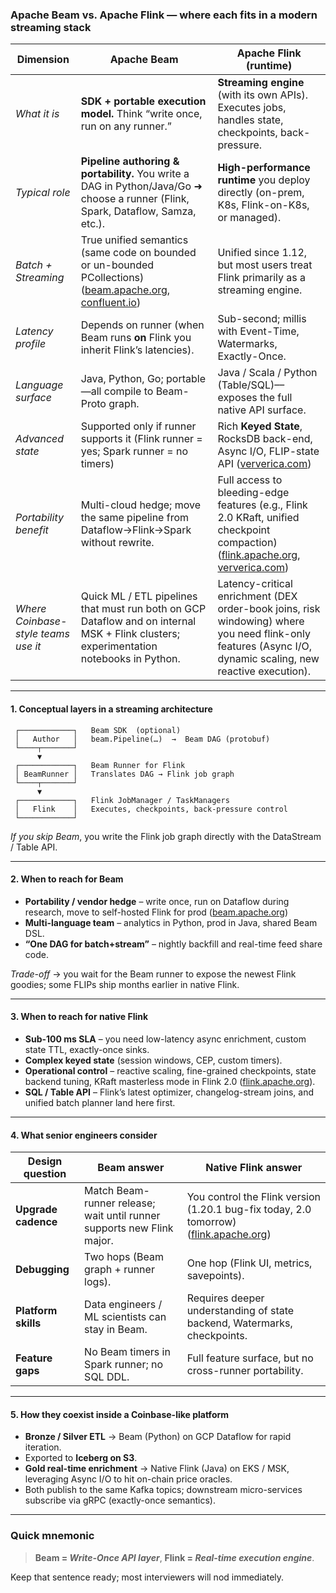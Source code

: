 ### Apache Beam vs. Apache Flink — where each fits in a modern streaming stack

| Dimension                           | **Apache Beam**                                                                                                                        | **Apache Flink (runtime)**                                                                                                                                  |
|-------------------------------------|----------------------------------------------------------------------------------------------------------------------------------------|-------------------------------------------------------------------------------------------------------------------------------------------------------------|
| *What it is*                        | **SDK + portable execution model.** Think “write once, run on any runner.”                                                             | **Streaming engine** (with its own APIs). Executes jobs, handles state, checkpoints, back-pressure.                                                         |
| *Typical role*                      | **Pipeline authoring & portability.** You write a DAG in Python/Java/Go ➜ choose a runner (Flink, Spark, Dataflow, Samza, etc.).       | **High-performance runtime** you deploy directly (on-prem, K8s, Flink-on-K8s, or managed).                                                                  |
| *Batch + Streaming*                 | True unified semantics (same code on bounded or un-bounded PCollections) ([beam.apache.org][1], [confluent.io][2])                     | Unified since 1.12, but most users treat Flink primarily as a streaming engine.                                                                             |
| *Latency profile*                   | Depends on runner (when Beam runs **on** Flink you inherit Flink’s latencies).                                                         | Sub-second; millis with Event-Time, Watermarks, Exactly-Once.                                                                                               |
| *Language surface*                  | Java, Python, Go; portable—all compile to Beam-Proto graph.                                                                            | Java / Scala / Python (Table/SQL)––exposes the full native API surface.                                                                                     |
| *Advanced state*                    | Supported only if runner supports it (Flink runner = yes; Spark runner = no timers)                                                    | Rich **Keyed State**, RocksDB back-end, Async I/O, FLIP-state API ([ververica.com][3])                                                                      |
| *Portability benefit*               | Multi-cloud hedge; move the same pipeline from Dataflow→Flink→Spark without rewrite.                                                   | Full access to bleeding-edge features (e.g., Flink 2.0 KRaft, unified checkpoint compaction) ([flink.apache.org][4], [ververica.com][3])                    |
| *Where Coinbase-style teams use it* | Quick ML / ETL pipelines that must run both on GCP Dataflow and on internal MSK + Flink clusters; experimentation notebooks in Python. | Latency-critical enrichment (DEX order-book joins, risk windowing) where you need flink-only features (Async I/O, dynamic scaling, new reactive execution). |

---

#### 1. Conceptual layers in a streaming architecture

```
 ┌────────────┐   Beam SDK  (optional)
 │   Author   │   beam.Pipeline(…)  →  Beam DAG (protobuf)
 └────┬───────┘
      ▼
 ┌────────────┐   Beam Runner for Flink
 │ BeamRunner │   Translates DAG → Flink job graph
 └────┬───────┘
      ▼
 ┌────────────┐   Flink JobManager / TaskManagers
 │   Flink    │   Executes, checkpoints, back-pressure control
 └────────────┘
```

*If you skip Beam*, you write the Flink job graph directly with the DataStream / Table API.

---

#### 2. When to reach for **Beam**

* **Portability / vendor hedge** – write once, run on Dataflow during research, move to self-hosted Flink for
  prod ([beam.apache.org][5])
* **Multi-language team** – analytics in Python, prod in Java, shared Beam DSL.
* **“One DAG for batch+stream”** – nightly backfill and real-time feed share code.

*Trade-off* → you wait for the Beam runner to expose the newest Flink goodies; some FLIPs ship months earlier in native
Flink.

---

#### 3. When to reach for **native Flink**

* **Sub-100 ms SLA** – you need low-latency async enrichment, custom state TTL, exactly-once sinks.
* **Complex keyed state** (session windows, CEP, custom timers).
* **Operational control** – reactive scaling, fine-grained checkpoints, state backend tuning, KRaft masterless mode in
  Flink 2.0 ([flink.apache.org][4]).
* **SQL / Table API** – Flink’s latest optimizer, changelog-stream joins, and unified batch planner land here first.

---

#### 4. What senior engineers consider

| Design question     | Beam answer                                                            | Native Flink answer                                                                        |
|---------------------|------------------------------------------------------------------------|--------------------------------------------------------------------------------------------|
| **Upgrade cadence** | Match Beam-runner release; wait until runner supports new Flink major. | You control the Flink version (1.20.1 bug-fix today, 2.0 tomorrow) ([flink.apache.org][6]) |
| **Debugging**       | Two hops (Beam graph + runner logs).                                   | One hop (Flink UI, metrics, savepoints).                                                   |
| **Platform skills** | Data engineers / ML scientists can stay in Beam.                       | Requires deeper understanding of state backend, Watermarks, checkpoints.                   |
| **Feature gaps**    | No Beam timers in Spark runner; no SQL DDL.                            | Full feature surface, but no cross-runner portability.                                     |

---

#### 5. How they coexist inside a Coinbase-like platform

* **Bronze / Silver ETL** → Beam (Python) on GCP Dataflow for rapid iteration.
* Exported to **Iceberg on S3**.
* **Gold real-time enrichment** → Native Flink (Java) on EKS / MSK, leveraging Async I/O to hit on-chain price oracles.
* Both publish to the same Kafka topics; downstream micro-services subscribe via gRPC (exactly-once semantics).

---

### Quick mnemonic

> **Beam = *Write-Once API layer***,
> **Flink = *Real-time execution engine***.

Keep that sentence ready; most interviewers will nod immediately.

[1]: https://beam.apache.org/?utm_source=chatgpt.com "Apache Beam®"

[2]: https://www.confluent.io/learn/apache-beam/?utm_source=chatgpt.com "Apache Beam: Introduction to Batch and Stream Data Processing"

[3]: https://www.ververica.com/blog/announcing-the-release-of-apache-flink-1.20?utm_source=chatgpt.com "Announcing the Release of Apache Flink 1.20 - Ververica"

[4]: https://flink.apache.org/2025/03/24/apache-flink-2.0.0-a-new-era-of-real-time-data-processing/?utm_source=chatgpt.com "Apache Flink 2.0.0: A new Era of Real-Time Data Processing"

[5]: https://beam.apache.org/blog/beam-summit-2024-overview/?utm_source=chatgpt.com "Apache Beam Summit 2024: Unlocking the power of ML for data ..."

[6]: https://flink.apache.org/2025/02/12/apache-flink-1.20.1-release-announcement/?utm_source=chatgpt.com "Apache Flink 1.20.1 Release Announcement"
